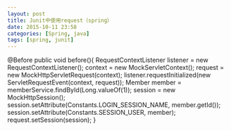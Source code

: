 ```yaml
---
layout: post
title: Junit中使用request（spring）
date: 2015-10-11 23:58
categories: [Spring, java]
tags: [spring, junit]
---
```

@Before
public void before(){
RequestContextListener listener = new RequestContextListener();
context = new MockServletContext();
request = new MockHttpServletRequest(context);
listener.requestInitialized(new ServletRequestEvent(context, request));
Member member = memberService.findById(Long.valueOf(1));
session = new MockHttpSession();
session.setAttribute(Constants.LOGIN_SESSION_NAME, member.getId());
session.setAttribute(Constants.SESSION_USER, member);
request.setSession(session);
}
